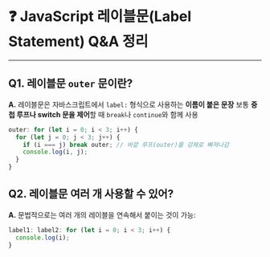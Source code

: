 # ❓ JavaScript 레이블문(Label Statement) Q&A 정리

---

## Q1. 레이블문 `outer` 문이란?

**A.**
레이블문은 자바스크립트에서 `label:` 형식으로 사용하는 **이름이 붙은 문장**
보통 **중첩 루프나 switch 문을 제어**할 때 `break`나 `continue`와 함께 사용

```js
outer: for (let i = 0; i < 3; i++) {
  for (let j = 0; j < 3; j++) {
    if (i === j) break outer; // 바깥 루프(outer)를 강제로 빠져나감
    console.log(i, j);
  }
}
```

## Q2. 레이블문 여러 개 사용할 수 있어?

**A.**
문법적으로는 여러 개의 레이블을 연속해서 붙이는 것이 가능:

```js
label1: label2: for (let i = 0; i < 3; i++) {
  console.log(i);
}
```
